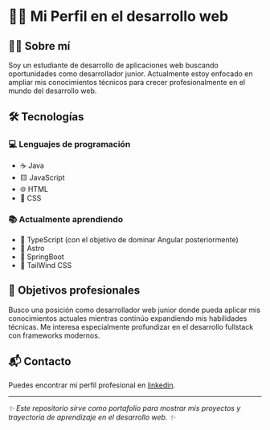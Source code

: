# 👨‍💻 Mi Perfil en el desarrollo web

## 🙋‍♂️ Sobre mí
Soy un estudiante de desarrollo de aplicaciones web  buscando oportunidades como desarrollador junior. Actualmente estoy enfocado en ampliar mis conocimientos técnicos para crecer profesionalmente en el mundo del desarrollo web.

## 🛠️ Tecnologías

### 💻 Lenguajes de programación
- ☕ Java
- 🟨 JavaScript
- 🌐 HTML
- 🎨 CSS

### 📚 Actualmente aprendiendo
- 📘 TypeScript (con el objetivo de dominar Angular posteriormente)
- 🚀 Astro
- 🍃 SpringBoot
- 💨 TailWind CSS

## 🎯 Objetivos profesionales
Busco una posición como desarrollador web junior donde pueda aplicar mis conocimientos actuales mientras continúo expandiendo mis habilidades técnicas. Me interesa especialmente profundizar en el desarrollo fullstack con frameworks modernos.

## 📬 Contacto
Puedes encontrar mi perfil profesional en [linkedin](https://www.linkedin.com/in/alejandro-plata-cort%C3%A9s-730526349/). 

---

*✨ Este repositorio sirve como portafolio para mostrar mis proyectos y trayectoria de aprendizaje en el desarrollo web. ✨*



